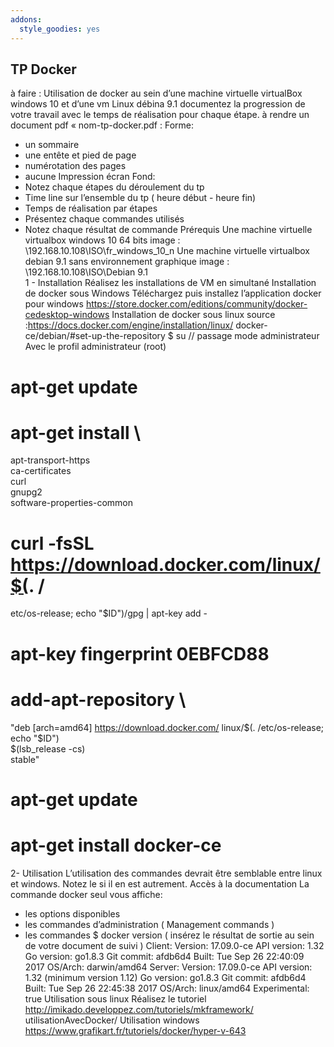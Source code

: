 ```yaml
---
addons:
  style_goodies: yes
---
```

## TP Docker
à faire :
Utilisation de docker au sein d’une machine virtuelle virtualBox
windows 10 et d’une vm Linux débina 9.1
documentez la progression de votre travail avec le temps de
réalisation pour chaque étape.
à rendre un document pdf « nom-tp-docker.pdf :
Forme:
- un sommaire
- une entête et pied de page
- numérotation des pages
- aucune Impression écran
Fond:
- Notez chaque étapes du déroulement du tp
- Time line sur l’ensemble du tp ( heure début - heure fin)
- Temps de réalisation par étapes
- Présentez chaque commandes utilisés
- Notez chaque résultat de commande
Prérequis
Une machine virtuelle virtualbox windows 10 64 bits
image : \\192.168.10.108\ISO\fr_windows_10_n
Une machine virtuelle virtualbox debian 9.1 sans environnement
graphique
image : \\192.168.10.108\ISO\Debian 9.1\
1 - Installation
Réalisez les installations de VM en simultané
Installation de docker sous Windows
Téléchargez puis installez l’application docker pour
windows
https://store.docker.com/editions/community/docker-cedesktop-windows
Installation de docker sous linux
source :https://docs.docker.com/engine/installation/linux/
docker-ce/debian/#set-up-the-repository
$ su // passage mode administrateur
Avec le profil administrateur (root)
# apt-get update
# apt-get install \
 apt-transport-https \
 ca-certificates \
 curl \
 gnupg2 \
 software-properties-common
# curl -fsSL https://download.docker.com/linux/$(. /
etc/os-release; echo "$ID")/gpg | apt-key add -
# apt-key fingerprint 0EBFCD88
 # add-apt-repository \
 "deb [arch=amd64] https://download.docker.com/
linux/$(. /etc/os-release; echo "$ID") \
 $(lsb_release -cs) \
 stable"
# apt-get update
# apt-get install docker-ce
2- Utilisation
L’utilisation des commandes devrait être semblable entre linux et
windows. Notez le si il en est autrement.
Accès à la documentation
La commande docker seul vous affiche:
- les options disponibles
 - les commandes d’administration ( Management commands )
- les commandes
$ docker version ( insérez le résultat de sortie au sein de votre
document de suivi )
Client:
 Version: 17.09.0-ce
 API version: 1.32
 Go version: go1.8.3
 Git commit: afdb6d4
 Built: Tue Sep 26 22:40:09 2017
 OS/Arch: darwin/amd64
Server:
 Version: 17.09.0-ce
 API version: 1.32 (minimum version 1.12)
 Go version: go1.8.3
 Git commit: afdb6d4
 Built: Tue Sep 26 22:45:38 2017
 OS/Arch: linux/amd64
 Experimental: true
Utilisation sous linux
Réalisez le tutoriel
http://imikado.developpez.com/tutoriels/mkframework/
utilisationAvecDocker/
Utilisation windows
https://www.grafikart.fr/tutoriels/docker/hyper-v-643
